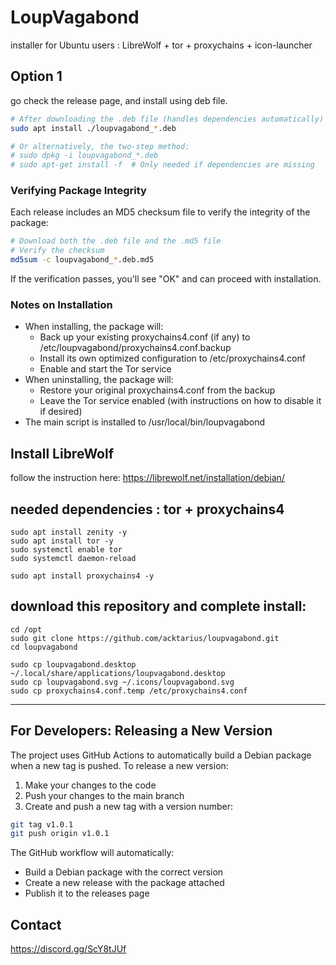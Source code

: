 # LoupVagabond
installer for Ubuntu users : LibreWolf + tor + proxychains + icon-launcher

## Option 1
go check the release page, and install using deb file.

```bash
# After downloading the .deb file (handles dependencies automatically)
sudo apt install ./loupvagabond_*.deb

# Or alternatively, the two-step method:
# sudo dpkg -i loupvagabond_*.deb
# sudo apt-get install -f  # Only needed if dependencies are missing
```

### Verifying Package Integrity

Each release includes an MD5 checksum file to verify the integrity of the package:

```bash
# Download both the .deb file and the .md5 file
# Verify the checksum
md5sum -c loupvagabond_*.deb.md5
```

If the verification passes, you'll see "OK" and can proceed with installation.

### Notes on Installation

- When installing, the package will:
  - Back up your existing proxychains4.conf (if any) to /etc/loupvagabond/proxychains4.conf.backup
  - Install its own optimized configuration to /etc/proxychains4.conf
  - Enable and start the Tor service
- When uninstalling, the package will:
  - Restore your original proxychains4.conf from the backup
  - Leave the Tor service enabled (with instructions on how to disable it if desired)
- The main script is installed to /usr/local/bin/loupvagabond

## Install LibreWolf
follow the instruction here: https://librewolf.net/installation/debian/ 

## needed dependencies : tor + proxychains4
`sudo apt install zenity -y`  
`sudo apt install tor -y`  
`sudo systemctl enable tor`  
`sudo systemctl daemon-reload`  

`sudo apt install proxychains4 -y`  


## download this repository and complete install:
`cd /opt`  
`sudo git clone https://github.com/acktarius/loupvagabond.git`  
`cd loupvagabond`  

`sudo cp loupvagabond.desktop ~/.local/share/applications/loupvagabond.desktop`  
`sudo cp loupvagabond.svg ~/.icons/loupvagabond.svg`  
`sudo cp proxychains4.conf.temp /etc/proxychains4.conf`

---

## For Developers: Releasing a New Version

The project uses GitHub Actions to automatically build a Debian package when a new tag is pushed. To release a new version:

1. Make your changes to the code
2. Push your changes to the main branch
3. Create and push a new tag with a version number:

```bash
git tag v1.0.1
git push origin v1.0.1
```

The GitHub workflow will automatically:
- Build a Debian package with the correct version
- Create a new release with the package attached
- Publish it to the releases page

## Contact
https://discord.gg/ScY8tJUf
